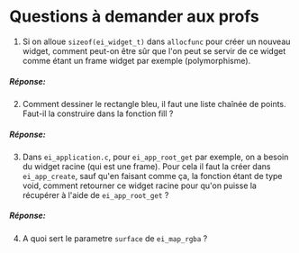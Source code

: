 # Questions à demander aux profs

1. Si on alloue ``sizeof(ei_widget_t)`` dans ``allocfunc`` pour créer un nouveau widget, comment peut-on être sûr que l'on peut se servir de ce widget comme étant un frame widget par exemple (polymorphisme).

##### Réponse:

2. Comment dessiner le rectangle bleu, il faut une liste chaînée de points. Faut-il la construire dans la fonction fill ?

##### Réponse:

3. Dans ``ei_application.c``, pour ``ei_app_root_get`` par exemple, on a besoin du widget racine (qui est une frame). Pour cela il faut la créer dans ``ei_app_create``, sauf qu'en faisant comme ça, la fonction étant de type void, comment retourner ce widget racine pour qu'on puisse la récupérer à l'aide de ``ei_app_root_get`` ?

##### Réponse:

4. A quoi sert le parametre ``surface`` de ``ei_map_rgba`` ?